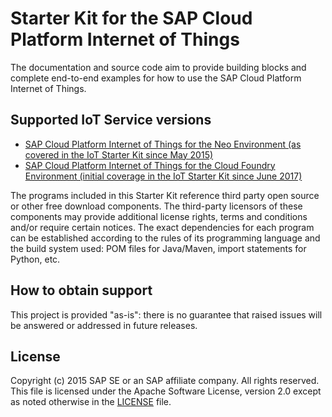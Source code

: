 # Starter Kit for the SAP Cloud Platform Internet of Things

The documentation and source code aim to provide building blocks and complete end-to-end examples for how to use the SAP Cloud Platform Internet of Things. 

## Supported IoT Service versions

* [SAP Cloud Platform Internet of Things for the Neo Environment (as covered in the IoT Starter Kit since May 2015)](neo)
* [SAP Cloud Platform Internet of Things for the Cloud Foundry Environment (initial coverage in the IoT Starter Kit since June 2017)](cf)

The programs included in this Starter Kit reference third party open source or other free download components.
The third-party licensors of these components may provide additional license rights, terms and conditions and/or require certain notices.
The exact dependencies for each program can be established according to the rules of its programming language and the build system used:
POM files for Java/Maven, import statements for Python, etc. 

## How to obtain support
This project is provided "as-is": there is no guarantee that raised issues will be answered or addressed in future releases.

## License
Copyright (c) 2015 SAP SE or an SAP affiliate company. All rights reserved. 
This file is licensed under the Apache Software License, version 2.0 except as noted otherwise in the [LICENSE](LICENSE) file.
